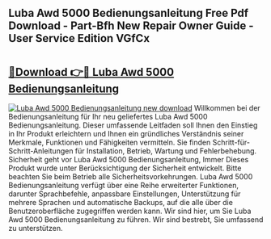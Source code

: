## Luba Awd 5000 Bedienungsanleitung Free Pdf Download - Part-Bfh New Repair Owner Guide - User Service Edition VGfCx

# <h2><a href="http://df53acb.blite.top/?on=Luba+Awd+5000+Bedienungsanleitung">🔗Download 👉🔴 Luba Awd 5000 Bedienungsanleitung</a></h2>

[![Luba Awd 5000 Bedienungsanleitung new download](https://i.imgur.com/lujVjoI.png)](http://df53acb.blite.top/?on=Luba+Awd+5000+Bedienungsanleitung)
Willkommen bei der Bedienungsanleitung für Ihr neu geliefertes Luba Awd 5000 Bedienungsanleitung. Dieser umfassende Leitfaden soll Ihnen den Einstieg in Ihr Produkt erleichtern und Ihnen ein gründliches Verständnis seiner Merkmale, Funktionen und Fähigkeiten vermitteln. Sie finden Schritt-für-Schritt-Anleitungen für Installation, Betrieb, Wartung und Fehlerbehebung. Sicherheit geht vor Luba Awd 5000 Bedienungsanleitung, Immer Dieses Produkt wurde unter Berücksichtigung der Sicherheit entwickelt. Bitte beachten Sie beim Betrieb alle Sicherheitsvorkehrungen. Luba Awd 5000 Bedienungsanleitung verfügt über eine Reihe erweiterter Funktionen, darunter Sprachbefehle, anpassbare Einstellungen, Unterstützung für mehrere Sprachen und automatische Backups, auf die alle über die Benutzeroberfläche zugegriffen werden kann. Wir sind hier, um Sie Luba Awd 5000 Bedienungsanleitung zu führen. Wir sind bestrebt, Sie umfassend zu unterstützen.
